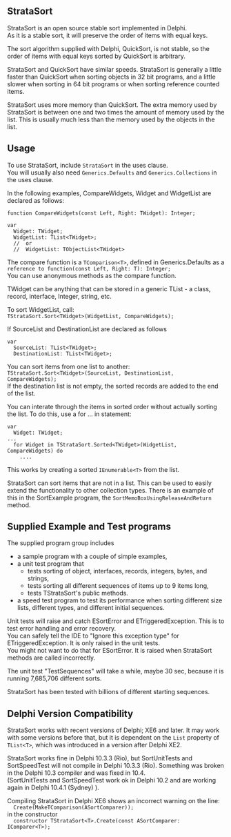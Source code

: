 StrataSort
----------
StrataSort is an open source stable sort implemented in Delphi.<br>
As it is a stable sort, it will preserve the order of items with equal keys.

The sort algorithm supplied with Delphi, QuickSort, is not stable, so the order of items with equal keys sorted by QuickSort is arbitrary.

StrataSort and QuickSort have similar speeds. StrataSort is generally a little faster than QuickSort when sorting objects in 32 bit programs, and a little slower when sorting in 64 bit programs or when sorting reference counted items.

StrataSort uses more memory than QuickSort. The extra memory used by StrataSort is between one and two times the amount of memory used by the list. This is usually much less than the memory used by the objects in the list.

Usage
-----
To use StrataSort, include `StrataSort` in the uses clause.<br>
You will usually also need `Generics.Defaults` and `Generics.Collections` in the uses clause.

In the following examples, CompareWidgets, Widget and WidgetList are declared as follows:
```
function CompareWidgets(const Left, Right: TWidget): Integer;

var
  Widget: TWidget;
  WidgetList: TList<TWidget>;
  //  or 
  //  WidgetList: TObjectList<TWidget>
```

The compare function is a `TComparison<T>`, defined in Generics.Defaults as a<br>
`reference to function(const Left, Right: T): Integer;`<br>
You can use anonymous methods as the compare function.

TWidget can be anything that can be stored in a generic TList - a class, record, interface, Integer, string, etc.

To sort WidgetList, call:<br>
`TStrataSort.Sort<TWidget>(WidgetList, CompareWidgets);`<br>

If SourceList and DestinationList are declared as follows
```
var
  SourceList: TList<TWidget>;
  DestinationList: TList<TWidget>;
```

You can sort items from one list to another:<br>
`TStrataSort.Sort<TWidget>(SourceList, DestinationList, CompareWidgets);`<br>
If the destination list is not empty, the sorted records are added to the end of the list.


You can interate through the items in sorted order without actually sorting the list.
To do this, use a for ... in statement:
```
var
  Widget: TWidget;
...
  for Widget in TStrataSort.Sorted<TWidget>(WidgetList, CompareWidgets) do
    ....
```
This works by creating a sorted `IEnumerable<T>` from the list.


StrataSort can sort items that are not in a list. This can be used to easily extend the functionality to other collection types.
There is an example of this in the SortExample program, the `SortMemoBoxUsingReleaseAndReturn` method.

Supplied Example and Test programs
----------------------------------
The supplied program group includes
- a sample program with a couple of simple examples,
- a unit test program that
  - tests sorting of object, interfaces, records, integers, bytes, and strings,
  - tests sorting all different sequences of items up to 9 items long,
  - tests TStrataSort's public methods.
- a speed test program to test its performance when sorting different size lists, different types, and different initial sequences.

Unit tests will raise and catch ESortError and ETriggeredException. This is to test error handling and error recovery.<br>
You can safely tell the IDE to "Ignore this exception type" for ETriggeredException. It is only raised in the unit tests.<br>
You might not want to do that for ESortError. It is raised when StrataSort methods are called incorrectly.

The unit test "TestSequences" will take a while, maybe 30 sec, because it is running 7,685,706 different sorts.

StrataSort has been tested with billions of different starting sequences.

Delphi Version Compatibility
----------------------------
StrataSort works with recent versions of Delphi; XE6 and later. It may work with some versions before that, but it is dependent on the `List` property of `TList<T>`, which was introduced in a version after Delphi XE2.

StrataSort works fine in Delphi 10.3.3 (Rio), but SortUnitTests and SortSpeedTest will not compile in Delphi 10.3.3 (Rio).
Something was broken in the Delphi 10.3 compiler and was fixed in 10.4.<br>
(SortUnitTests and SortSpeedTest work ok in Delphi 10.2 and are working again in Delphi 10.4.1 (Sydney) ). 

Compiling StrataSort in Delphi XE6 shows an incorrect warning on the line:<br>
`  Create(MakeTComparison(ASortComparer));`<br>
in the constructor<br>
`  constructor TStrataSort<T>.Create(const ASortComparer: IComparer<T>);`
